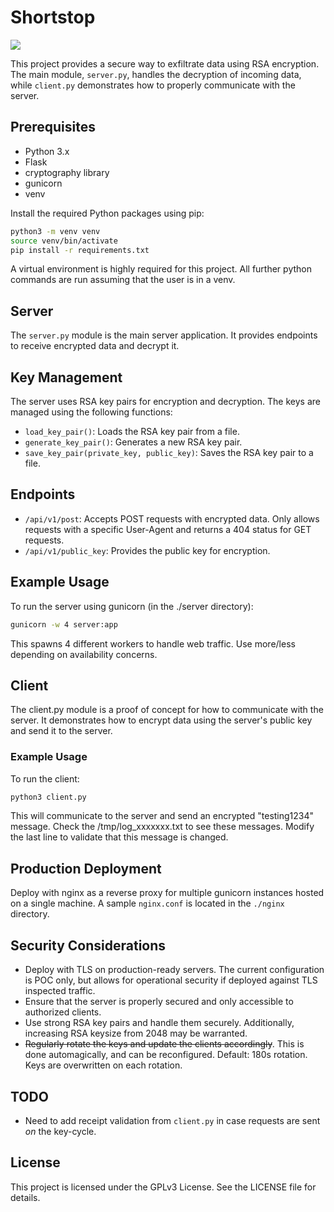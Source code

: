 # Shortstop
![](https://github.com/jpthew/shortstop/catchit.gif)

This project provides a secure way to exfiltrate data using RSA encryption. The main module, `server.py`, handles the decryption of incoming data, while `client.py` demonstrates how to properly communicate with the server.

## Prerequisites
- Python 3.x
- Flask
- cryptography library
- gunicorn
- venv

Install the required Python packages using pip:
```bash
python3 -m venv venv
source venv/bin/activate
pip install -r requirements.txt
```
A virtual environment is highly required for this project. All further python commands are run assuming that the user is in a venv.

## Server
The `server.py` module is the main server application. It provides endpoints to receive encrypted data and decrypt it.

## Key Management
The server uses RSA key pairs for encryption and decryption. The keys are managed using the following functions:

- `load_key_pair()`: Loads the RSA key pair from a file.
- `generate_key_pair()`: Generates a new RSA key pair.
- `save_key_pair(private_key, public_key)`: Saves the RSA key pair to a file.

## Endpoints
- `/api/v1/post`: Accepts POST requests with encrypted data. Only allows requests with a specific User-Agent and returns a 404 status for GET requests.
- `/api/v1/public_key`: Provides the public key for encryption.

## Example Usage
To run the server using gunicorn (in the ./server directory):
```bash
gunicorn -w 4 server:app
```
This spawns 4 different workers to handle web traffic. Use more/less depending on availability concerns.

## Client
The client.py module is a proof of concept for how to communicate with the server. It demonstrates how to encrypt data using the server's public key and send it to the server.

### Example Usage
To run the client:
```bash
python3 client.py
```
This will communicate to the server and send an encrypted "testing1234" message. Check the /tmp/log_xxxxxxx.txt to see these messages.
Modify the last line to validate that this message is changed. 

## Production Deployment
Deploy with nginx as a reverse proxy for multiple gunicorn instances hosted on a single machine. A sample `nginx.conf` is located in the `./nginx` directory.

## Security Considerations
- Deploy with TLS on production-ready servers. The current configuration is POC only, but allows for operational security if deployed against TLS inspected traffic.
- Ensure that the server is properly secured and only accessible to authorized clients.
- Use strong RSA key pairs and handle them securely. Additionally, increasing RSA keysize from 2048 may be warranted.
- ~~Regularly rotate the keys and update the clients accordingly~~. This is done automagically, and can be reconfigured. Default: 180s rotation. Keys are overwritten on each rotation.

## TODO
- Need to add receipt validation from `client.py` in case requests are sent *on* the key-cycle.

## License
This project is licensed under the GPLv3 License. See the LICENSE file for details.